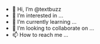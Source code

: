- 👋 Hi, I’m @textbuzz
- 👀 I’m interested in ...
- 🌱 I’m currently learning ...
- 💞️ I’m looking to collaborate on ...
- 📫 How to reach me ...

<!---
textbuzz/textbuzz is a ✨ special ✨ repository because its `README.md` (this file) appears on your GitHub profile.
You can click the Preview link to take a look at your changes.
--->
